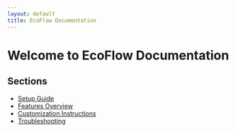 ```yaml
---
layout: default
title: EcoFlow Documentation
---
```


# Welcome to EcoFlow Documentation

## Sections
- [Setup Guide](setup.md)
- [Features Overview](features.md)
- [Customization Instructions](customization.md)
- [Troubleshooting](troubleshooting.md)
